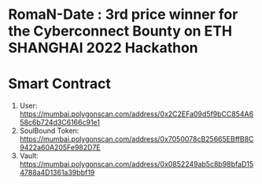 
# RomaN-Date : 3rd price winner for the Cyberconnect Bounty on ETH SHANGHAI 2022 Hackathon 
# Smart Contract
1. User: https://mumbai.polygonscan.com/address/0x2C2EFa09d5f9bCC854A658c6b724d3C6166c91e1
2. SoulBound Token: https://mumbai.polygonscan.com/address/0x7050078cB25665EBffB8C9422a60A205Fe982D7E
3. Vault: https://mumbai.polygonscan.com/address/0x0852249ab5c8b98bfaD154788a4D1361a39bbf19
  
  


